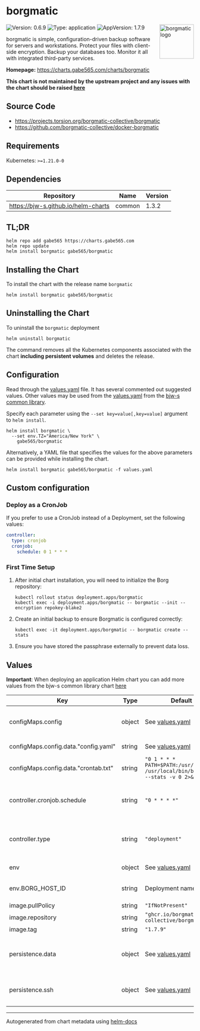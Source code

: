 # borgmatic

<img src="https://raw.githubusercontent.com/borgmatic-collective/borgmatic/1.6.6/docs/static/borgmatic.svg" align="right" width="92" alt="borgmatic logo">

![Version: 0.6.9](https://img.shields.io/badge/Version-0.6.9-informational?style=flat)
![Type: application](https://img.shields.io/badge/Type-application-informational?style=flat)
![AppVersion: 1.7.9](https://img.shields.io/badge/AppVersion-1.7.9-informational?style=flat)

borgmatic is simple, configuration-driven backup software for servers and workstations. Protect your files with client-side encryption. Backup your databases too. Monitor it all with integrated third-party services.

**Homepage:** <https://charts.gabe565.com/charts/borgmatic>

**This chart is not maintained by the upstream project and any issues with the chart should be raised
[here](https://github.com/gabe565/charts/issues/new?assignees=gabe565&labels=bug&template=bug_report.yaml&name=borgmatic&version=0.6.9)**

## Source Code

* <https://projects.torsion.org/borgmatic-collective/borgmatic>
* <https://github.com/borgmatic-collective/docker-borgmatic>

## Requirements

Kubernetes: `>=1.21.0-0`

## Dependencies

| Repository | Name | Version |
|------------|------|---------|
| <https://bjw-s.github.io/helm-charts> | common | 1.3.2 |

## TL;DR

```console
helm repo add gabe565 https://charts.gabe565.com
helm repo update
helm install borgmatic gabe565/borgmatic
```

## Installing the Chart

To install the chart with the release name `borgmatic`

```console
helm install borgmatic gabe565/borgmatic
```

## Uninstalling the Chart

To uninstall the `borgmatic` deployment

```console
helm uninstall borgmatic
```

The command removes all the Kubernetes components associated with the chart **including persistent volumes** and deletes the release.

## Configuration

Read through the [values.yaml](./values.yaml) file. It has several commented out suggested values.
Other values may be used from the [values.yaml](https://github.com/bjw-s/helm-charts/tree/main/charts/library/common/values.yaml) from the [bjw-s common library](https://github.com/bjw-s/helm-charts/tree/main/charts/library/common).

Specify each parameter using the `--set key=value[,key=value]` argument to `helm install`.

```console
helm install borgmatic \
  --set env.TZ="America/New York" \
    gabe565/borgmatic
```

Alternatively, a YAML file that specifies the values for the above parameters can be provided while installing the chart.

```console
helm install borgmatic gabe565/borgmatic -f values.yaml
```

## Custom configuration

### Deploy as a CronJob

If you prefer to use a CronJob instead of a Deployment, set the following values:
```yaml
controller:
  type: cronjob
  cronjob:
    schedule: 0 1 * * *
```

### First Time Setup

1. After initial chart installation, you will need to initialize the Borg repository:

    ```shell
    kubectl rollout status deployment.apps/borgmatic
    kubectl exec -i deployment.apps/borgmatic -- borgmatic --init --encryption repokey-blake2
    ```

2. Create an initial backup to ensure Borgmatic is configured correctly:

    ```shell
    kubectl exec -it deployment.apps/borgmatic -- borgmatic create --stats
    ```

3. Ensure you have stored the passphrase externally to prevent data loss.

## Values

**Important**: When deploying an application Helm chart you can add more values from the bjw-s common library chart [here](https://github.com/bjw-s/helm-charts/tree/main/charts/library/common)

| Key | Type | Default | Description |
|-----|------|---------|-------------|
| configMaps.config | object | See [values.yaml](./values.yaml) | Configure Borgmatic container under this key. |
| configMaps.config.data."config.yaml" | string | See [values.yaml](./values.yaml) | Borgmatic config. [[ref]](https://torsion.org/borgmatic/docs/reference/configuration) |
| configMaps.config.data."crontab.txt" | string | `"0 1 * * * PATH=$PATH:/usr/bin /usr/local/bin/borgmatic --stats -v 0 2>&1"` | Crontab |
| controller.cronjob.schedule | string | `"0 * * * *"` | Only used when `controller.type: cronjob`. Sets the backup CronJob time. |
| controller.type | string | `"deployment"` | Set the controller type. Valid options are `deployment` or `cronjob`. |
| env | object | See [values.yaml](./values.yaml) | environment variables. [[ref]](https://borgbackup.readthedocs.io/en/stable/usage/general.html#environment-variables) |
| env.BORG_HOST_ID | string | Deployment namespace | Borg host ID used in archive names |
| image.pullPolicy | string | `"IfNotPresent"` | image pull policy |
| image.repository | string | `"ghcr.io/borgmatic-collective/borgmatic"` | image repository |
| image.tag | string | `"1.7.9"` | image tag |
| persistence.data | object | See [values.yaml](./values.yaml) | Configure persistence settings for the chart under this key. |
| persistence.ssh | object | See [values.yaml](./values.yaml) | Configure SSH credentials for the chart under this key. |

---
Autogenerated from chart metadata using [helm-docs](https://github.com/norwoodj/helm-docs)
